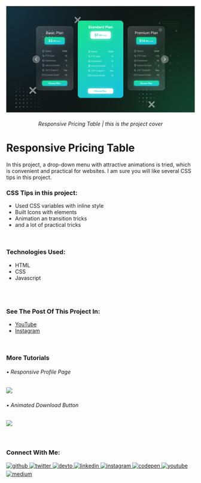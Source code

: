 <img src="https://github.com/MohammadSahragard/Responsive-Pricing-Table/blob/main/Thumbnile.png?raw=true" alt="Responsive pricing table" />
<h6 align="center">Responsive Pricing Table | this is the project cover</h6>

# Responsive Pricing Table
In this project, a drop-down menu with attractive animations is tried, which is convenient and practical for websites.
I am sure you will like several CSS tips in this project.
### CSS Tips in this project:
- Used CSS variables with inline style
- Built Icons with elements
- Animation an transition tricks
- and a lot of practical tricks

<br />

### Technologies Used:
- HTML
- CSS
- Javascript

<br />
<br />

### See The Post Of This Project In:
- [YouTube](https://youtu.be/4L_YMgfa6n4)
- [Instagram]()

<br />

### More Tutorials
<div>
  <div>
    <h6>• Responsive Profile Page</h6>
    <a href="https://t.co/aMYyLNZsdZ">
      <img src="https://user-images.githubusercontent.com/77649975/189556098-53b87a79-320d-4b7c-b8b9-b78bb400da4e.png" width="150px" />
    </a>
  </div>
  <div>
    <h6>• Animated Download Button</h6>
    <a href="https://youtu.be/GqeuTyft0kE">
      <img src="https://github.com/MohammadSahragard/Download-Button-Animation/raw/main/download-button.png?raw=true" width="150px" />
    </a>
  </div>
</div>

<br />
<br />

### Connect With Me:  
<a href="https://github.com/MohammadSahragrad" target="_blank">
<img src=https://img.shields.io/badge/github-%2324292e.svg?&style=for-the-badge&logo=github&logoColor=white alt=github style="margin-bottom: 5px;" />
</a>
<a href="https://twitter.com/MammadSahragard" target="_blank">
<img src=https://img.shields.io/badge/twitter-%2300acee.svg?&style=for-the-badge&logo=twitter&logoColor=white alt=twitter style="margin-bottom: 5px;" />
</a>
<a href="https://dev.to/MohammadSahragard" target="_blank">
<img src=https://img.shields.io/badge/dev.to-%2308090A.svg?&style=for-the-badge&logo=dev.to&logoColor=white alt=devto style="margin-bottom: 5px;" />
</a>
<a href="https://linkedin.com/in/MohammadSahragard" target="_blank">
<img src=https://img.shields.io/badge/linkedin-%231E77B5.svg?&style=for-the-badge&logo=linkedin&logoColor=white alt=linkedin style="margin-bottom: 5px;" />
</a>
<a href="https://instagram.com/MohammadSahragard" target="_blank">
<img src=https://img.shields.io/badge/instagram-%23000000.svg?&style=for-the-badge&logo=instagram&logoColor=white alt=instagram style="margin-bottom: 5px;" />
</a>
<a href="https://codepen.com/MohammadSahragard" target="_blank">
<img src=https://img.shields.io/badge/codepen-%23131417.svg?&style=for-the-badge&logo=codepen&logoColor=white alt=codepen style="margin-bottom: 5px;" />
</a>
<a href="https://www.youtube.com/user/https://www.youtube.com/user/https://www.youtube.com/channel/UCmlrWX41qiXEv6QNMzivxIw" target="_blank">
<img src=https://img.shields.io/badge/youtube-%23EE4831.svg?&style=for-the-badge&logo=youtube&logoColor=white alt=youtube style="margin-bottom: 5px;" />
</a>
<a href="https://medium.com/MohammadSahragard" target="_blank">
<img src=https://img.shields.io/badge/medium-%23292929.svg?&style=for-the-badge&logo=medium&logoColor=white alt=medium style="margin-bottom: 5px;" />
</a>  
